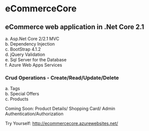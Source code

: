 # eCommerceCore
## eCommerce web application in .Net Core 2.1 

a.  Asp.Net Core 2/2.1 MVC \
b.  Dependency Injection \
c.  BootStrap 4.1.2 \
d.  jQuery Validation \
e.  Sql Server for the Database \
f.  Azure Web Apps Services

### Crud Operations - Create/Read/Update/Delete

a.  Tags \
b.  Special Offers \
c.  Products

Coming Soon: Product Details/ Shopping Card/ Admin Authentication/Authorization

Try Yourself: http://ecommercecore.azurewebsites.net/
